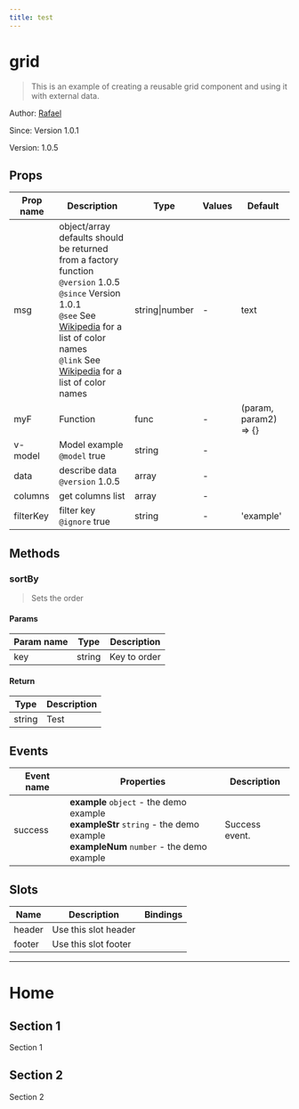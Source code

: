 ```yaml
---
title: test
---
```


  # grid

  
  > This is an example of creating a reusable grid component and using it with external data.
  
  
  Author: [Rafael](https://github.com/rafaesc92)

  Since: Version 1.0.1

  Version: 1.0.5

  
  

  
## Props

  | Prop name     | Description | Type      | Values      | Default     |
  | ------------- | ----------- | --------- | ----------- | ----------- |
  | msg | object/array defaults should be returned from a factory function<br/>`@version` 1.0.5<br/>`@since` Version 1.0.1<br/>`@see` See [Wikipedia](https://en.wikipedia.org/wiki/Web_colors#HTML_color_names) for a list of color names<br/>`@link` See [Wikipedia](https://en.wikipedia.org/wiki/Web_colors#HTML_color_names) for a list of color names | string\|number | - | text |
| myF | Function | func | - | (param, param2) => {} |
| v-model | Model example<br/>`@model` true | string | - |  |
| data | describe data<br/>`@version` 1.0.5 | array | - |  |
| columns | get columns list | array | - |  |
| filterKey | filter key<br/>`@ignore` true | string | - | 'example' |

  
  
## Methods

  
### sortBy
  > Sets the order

  
#### Params

  | Param name     | Type        | Description  |
  | ------------- |------------- | -------------|
  | key | string | Key to order |

  
#### Return

  | Type        | Description  |
  | ------------- | -------------|
  | string | Test |
  
  
  
  
## Events

  | Event name     | Properties     | Description  |
  | -------------- |--------------- | -------------|
  | success | **example** `object` - the demo example<br/>**exampleStr** `string` - the demo example<br/>**exampleNum** `number` - the demo example | Success event.

  
  
## Slots

  | Name          | Description  | Bindings |
  | ------------- | ------------ | -------- |
  | header | Use this slot header |  |
| footer | Use this slot footer |  |

  ---

# Home

## Section 1

Section 1

## Section 2

Section 2


  
  